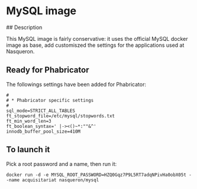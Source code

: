 # MySQL image

## Description

This MySQL image is fairly conservative: it uses the official MySQL
docker image as base, add customiszed the settings for the applications
used at Nasqueron.

## Ready for Phabricator

The followings settings have been added for Phabricator:

```
#
# * Phabricator specific settings
#
sql_mode=STRICT_ALL_TABLES
ft_stopword_file=/etc/mysql/stopwords.txt
ft_min_word_len=3
ft_boolean_syntax=' |-><()~*:""&^'
innodb_buffer_pool_size=410M
```

## To launch it

Pick a root password and a name, then run it: 

    docker run -d -e MYSQL_ROOT_PASSWORD=HZQ0Gqz7P9L5RT7adqNPivHa0obX05t --name acquisitariat nasqueron/mysql
